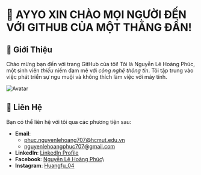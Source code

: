 # 👋 AYYO XIN CHÀO MỌI NGƯỜI ĐẾN VỚI GITHUB CỦA MỘT THẰNG ĐẦN!

## 📝 Giới Thiệu
Chào mừng bạn đến với trang GitHub của tôi! Tôi là Nguyễn Lê Hoàng Phúc, một sinh viên *thiếu* niềm đam mê với *công nghệ thông tin*. Tôi tập trung vào việc phát triển sự ngu muội và không thích làm việc với máy tính.

![Avatar](https://example.com/avatar.png) <!-- Thay URL bằng đường dẫn đến hình ảnh của bạn -->

## 💬 Liên Hệ
Bạn có thể liên hệ với tôi qua các phương tiện sau:

- **Email**:
  + [phuc.nguyenlehoang707@hcmut.edu.vn](mailto:phuc.nguyenlehoang707@hcmut.edu.vn)
  + [nguyenlehoangphuc707@gmail.com](mailto:nguyenlehoangphuc707@gmail.com)
- **LinkedIn**: [LinkedIn Profile](https://www.linkedin.com/in/your-profile)
- **Facebook**: [Nguyễn Lê Hoàng Phúc](https://www.facebook.com/profile.php?id=100036869183564)\
- **Instagram**: [Huangfu_04](https://www.instagram.com/huangfu_04/)
